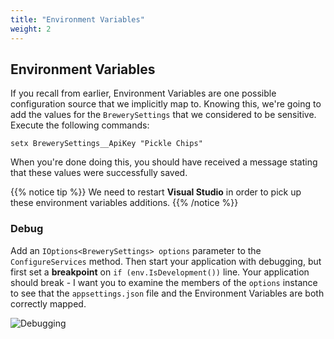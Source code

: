 ```yaml
---
title: "Environment Variables"
weight: 2
---
```


## <i class="far fa-hdd"></i> Environment Variables

If you recall from earlier, Environment Variables are one possible configuration source that we implicitly map to. Knowing this, we're going to add the values for the `BrewerySettings` that we considered to be sensitive. Execute the following commands:

```
setx BrewerySettings__ApiKey "Pickle Chips"
```

When you're done doing this, you should have received a message stating that these values were successfully saved.

{{% notice tip %}}
We need to restart __Visual Studio__ in order to pick up these environment variables additions.
{{% /notice %}}

### Debug

Add an `IOptions<BrewerySettings> options` parameter to the `ConfigureServices` method. Then start your application with debugging, but first set a __breakpoint__ on `if (env.IsDevelopment())` line. Your application should break - I want you to examine the members of the `options` instance to see that the `appsettings.json` file and the Environment Variables are both correctly mapped.

![Debugging](/4-configuration/environment-variables/images/debug.png?classes=border,shadow)